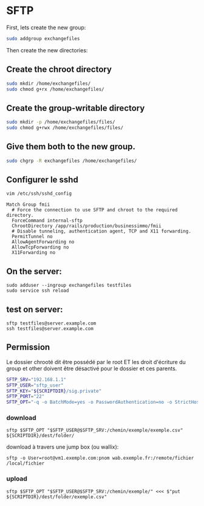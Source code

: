 # SFTP

First, lets create the new group:
```bash
sudo addgroup exchangefiles
```
Then create the new directories:

## Create the chroot directory
```bash
sudo mkdir /home/exchangefiles/
sudo chmod g+rx /home/exchangefiles/
```

## Create the group-writable directory
```bash
sudo mkdir -p /home/exchangefiles/files/
sudo chmod g+rwx /home/exchangefiles/files/
```

## Give them both to the new group.
```bash
sudo chgrp -R exchangefiles /home/exchangefiles/
```

## Configurer le sshd
```bash
vim /etc/ssh/sshd_config
```
```
Match Group fmii
  # Force the connection to use SFTP and chroot to the required directory.
  ForceCommand internal-sftp
  ChrootDirectory /app/rails/production/businessimmo/fmii
  # Disable tunneling, authentication agent, TCP and X11 forwarding.
  PermitTunnel no
  AllowAgentForwarding no
  AllowTcpForwarding no
  X11Forwarding no
```

## On the server:
```
sudo adduser --ingroup exchangefiles testfiles
sudo service ssh reload
```

## test on server:
```
sftp testfiles@server.example.com
ssh testfiles@server.example.com
```


## Permission
Le dossier chrooté dit être possédé par le root ET les droit d'écriture du group et other doivent être désactivé pour le dossier et ces parents.

```bash
SFTP_SRV="192.168.1.1"
SFTP_USER="sftp_user"
SFTP_KEY="${SCRIPTDIR}/sig.private"
SFTP_PORT="22"
SFTP_OPT="-q -o BatchMode=yes -o PasswordAuthentication=no -o StrictHostKeyChecking=no -o CheckHostIP=no -o ConnectTimeout=30 -i $SFTP_KEY -P $SFTP_PORT"
```

### download
```
sftp $SFTP_OPT "$SFTP_USER@$SFTP_SRV:/chemin/exemple/exemple.csv" ${SCRIPTDIR}/dest/folder/
```
download à travers une jump box (ou wallix):
```
sftp -o User=root@vm1.exemple.com:pnom wab.exemple.fr:/remote/fichier /local/fichier
```
### upload
```
sftp $SFTP_OPT "$SFTP_USER@$SFTP_SRV:/chemin/exemple/" <<< $"put ${SCRIPTDIR}/dest/folder/exemple.csv"
```
